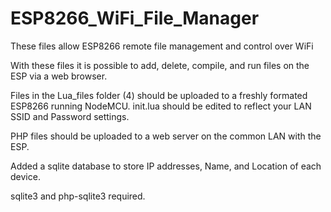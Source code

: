 # ESP8266_WiFi_File_Manager
These files allow ESP8266 remote file management and control over WiFi

With these files it is possible to add, delete, compile, and run files on the ESP via a web browser.


Files in the Lua_files folder (4) should be uploaded to a freshly formated ESP8266 running NodeMCU.
init.lua should be edited to reflect your LAN SSID and Password settings.

PHP files should be uploaded to a web server on the common LAN with the ESP.

Added a sqlite database to store IP addresses, Name, and Location of each device.

sqlite3 and php-sqlite3 required.
